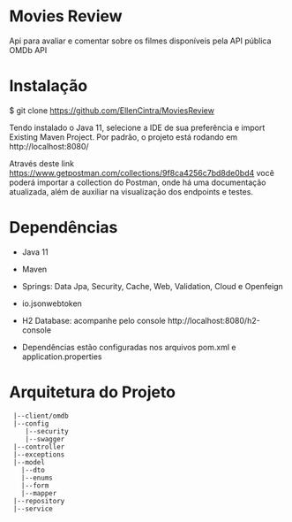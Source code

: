 # Movies Review

Api para avaliar e comentar sobre os filmes disponíveis pela API pública OMDb API

# Instalação
$ git clone https://github.com/EllenCintra/MoviesReview

Tendo instalado o Java 11, selecione a IDE de sua preferência e import Existing Maven Project.
Por padrão, o projeto está rodando em http://localhost:8080/

Através deste link https://www.getpostman.com/collections/9f8ca4256c7bd8de0bd4 você poderá importar a collection do Postman, onde há uma documentação atualizada, além de auxiliar na visualização dos endpoints e testes. 

# Dependências
  * Java 11
  * Maven
  * Springs: Data Jpa, Security, Cache, Web, Validation, Cloud e Openfeign 
  * io.jsonwebtoken
  * H2 Database: acompanhe pelo console http://localhost:8080/h2-console 
  
  * Dependências estão configuradas nos arquivos pom.xml e application.properties
  
# Arquitetura do Projeto

     |--client/omdb
     |--config
        |--security
        |--swagger
     |--controller
     |--exceptions
     |--model
       |--dto
       |--enums
       |--form
       |--mapper
     |--repository
     |--service


